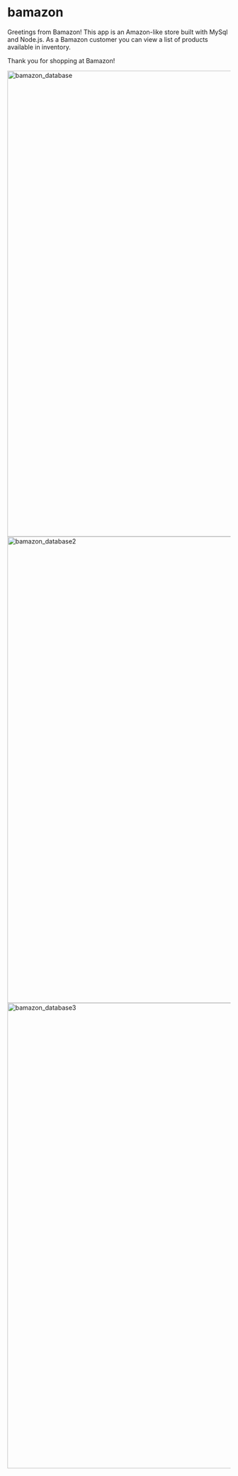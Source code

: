 # bamazon

Greetings from Bamazon! This app is an Amazon-like store built with MySql and Node.js. As a Bamazon customer you can view a list of products available in inventory. 

Thank you for shopping at Bamazon!

<img width="1052" alt="bamazon_database" src="https://user-images.githubusercontent.com/29760551/70429916-7b705a80-1a2e-11ea-8953-f9c3e9bba1cc.png">


<img width="1053" alt="bamazon_database2" src="https://user-images.githubusercontent.com/29760551/70430014-b2467080-1a2e-11ea-97ab-04cdf70675d1.png">

<img width="1051" alt="bamazon_database3" src="https://user-images.githubusercontent.com/29760551/70430066-cee2a880-1a2e-11ea-8ed7-97ef475b3d2e.png">
